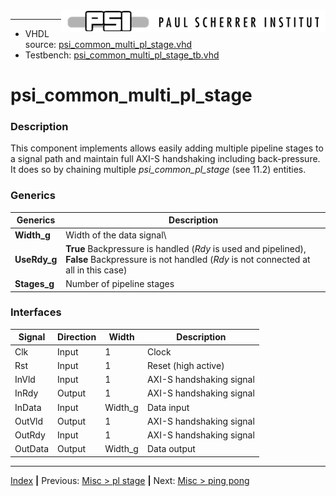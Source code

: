 <img align="right" src="../psi_logo.png">

***

- VHDL source: [psi_common_multi_pl_stage.vhd](../../hdl/psi_common_multi_pl_stage.vhd)
- Testbench: [psi_common_multi_pl_stage_tb.vhd](../../testbench/psi_common_multi_pl_stage_tb/psi_common_multi_pl_stage_tb.vhd)

# psi_common_multi_pl_stage

### Description

This component implements allows easily adding multiple pipeline stages
to a signal path and maintain full AXI-S handshaking including
back-pressure. It does so by chaining multiple *psi\_common\_pl\_stage*
(see 11.2) entities.

### Generics

Generics			| Description
--------------|----------------------
**Width\_g** 	|Width of the data signal\
**UseRdy\_g** | **True** Backpressure is handled (*Rdy* is used and pipelined), **False** Backpressure is not handled (*Rdy* is not connected at all in this case)
**Stages\_g** | Number of pipeline stages

### Interfaces

Signal                 |Direction  |Width     |Description
-----------------------|-----------|----------|--------------------------
Clk                    |Input      |1         |Clock
Rst                    |Input      |1         |Reset (high active)
InVld                  |Input      |1         |AXI-S handshaking signal
InRdy                  |Output     |1         |AXI-S handshaking signal
InData                 |Input      |Width\_g  |Data input
OutVld                 |Output     |1         |AXI-S handshaking signal
OutRdy                 |Input      |1         |AXI-S handshaking signal
OutData                |Output     |Width\_g  |Data output



***
[Index](../psi_common_index.md) **|** Previous: [Misc > pl stage](../ch11_misc/ch11_2_pl_stage.md) **|** Next: [Misc > ping pong](../ch11_misc/ch11_4_ping_pong.md)
